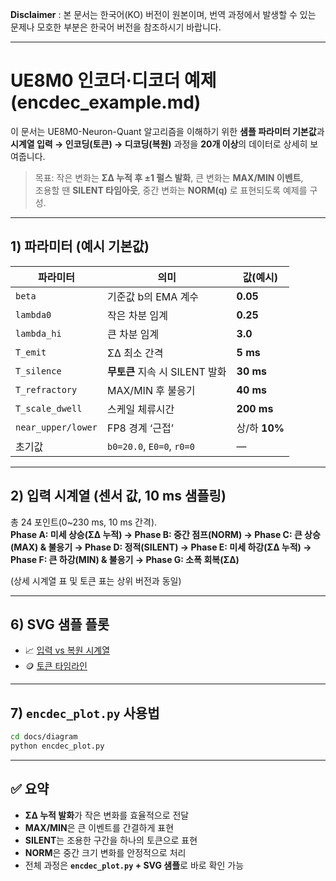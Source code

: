 **Disclaimer** : 본 문서는 한국어(KO) 버전이 원본이며, 번역 과정에서 발생할 수 있는 문제나 모호한 부분은 한국어 버전을 참조하시기 바랍니다.

---


# UE8M0 인코더·디코더 예제 (encdec_example.md)

이 문서는 UE8M0-Neuron-Quant 알고리즘을 이해하기 위한 **샘플 파라미터 기본값**과  
**시계열 입력 → 인코딩(토큰) → 디코딩(복원)** 과정을 **20개 이상**의 데이터로 상세히 보여줍니다.

> 목표: 작은 변화는 **ΣΔ 누적 후 ±1 펄스 발화**, 큰 변화는 **MAX/MIN 이벤트**,  
> 조용할 땐 **SILENT 타임아웃**, 중간 변화는 **NORM(q)** 로 표현되도록 예제를 구성.

---

## 1) 파라미터 (예시 기본값)

| 파라미터 | 의미 | 값(예시) |
|---|---|---|
| `beta` | 기준값 b의 EMA 계수 | **0.05** |
| `lambda0` | 작은 차분 임계 | **0.25** |
| `lambda_hi` | 큰 차분 임계 | **3.0** |
| `T_emit` | ΣΔ 최소 간격 | **5 ms** |
| `T_silence` | **무토큰** 지속 시 SILENT 발화 | **30 ms** |
| `T_refractory` | MAX/MIN 후 불응기 | **40 ms** |
| `T_scale_dwell` | 스케일 체류시간 | **200 ms** |
| `near_upper/lower` | FP8 경계 ‘근접’ | 상/하 **10%** |
| 초기값 | `b0=20.0`, `E0=0`, `r0=0` | — |

---

## 2) 입력 시계열 (센서 값, 10 ms 샘플링)

총 24 포인트(0~230 ms, 10 ms 간격).  
**Phase A: 미세 상승(ΣΔ 누적) → Phase B: 중간 점프(NORM) → Phase C: 큰 상승(MAX) & 불응기 → Phase D: 정적(SILENT) → Phase E: 미세 하강(ΣΔ 누적) → Phase F: 큰 하강(MIN) & 불응기 → Phase G: 소폭 회복(ΣΔ)**

(상세 시계열 표 및 토큰 표는 상위 버전과 동일)

---

## 6) SVG 샘플 플롯

- 📈 [입력 vs 복원 시계열](diagrams/encdec_timeseries.svg)  
- 🪙 [토큰 타임라인](diagrams/encdec_tokens.svg)

---

## 7) `encdec_plot.py` 사용법

```bash
cd docs/diagram
python encdec_plot.py
```

---

## ✅ 요약

- **ΣΔ 누적 발화**가 작은 변화를 효율적으로 전달  
- **MAX/MIN**은 큰 이벤트를 간결하게 표현  
- **SILENT**는 조용한 구간을 하나의 토큰으로 표현  
- **NORM**은 중간 크기 변화를 안정적으로 처리  
- 전체 과정은 **`encdec_plot.py` + SVG 샘플**로 바로 확인 가능
